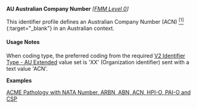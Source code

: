 **AU Australian Company Number**  *[[FMM Level 0](guidance.html)]*

This identifier profile defines an Australian Company Number (ACN) [<sup>[1]</sup>](http://asic.gov.au/for-business/registering-a-company/steps-to-register-a-company/australian-company-numbers/australian-company-number-digit-check){:target="_blank"} in an Australian context. 

#### Usage Notes
When coding type, the preferred coding from the required [V2 Identifier Type - AU Extended](ValueSet-au-hl7v2-0203.html) value set is 'XX' (Organization identifier) sent with a text value 'ACN'.

**Examples**

[ACME Pathology with NATA Number, ARBN, ABN, ACN, HPI-O, PAI-O and CSP](Organization-f799e349-0385-4fbc-a2aa-b5b50af957ea.html)